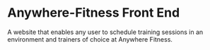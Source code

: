 # Anywhere-Fitness Front End
A website that enables any user to schedule training sessions in an environment and trainers of choice at Anywhere Fitness.
